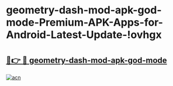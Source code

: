 # geometry-dash-mod-apk-god-mode-Premium-APK-Apps-for-Android-Latest-Update-!ovhgx

# <h2><a href="https://plr4tk.esa.edu.pl?title=geometry-dash-mod-apk-god-mode&ref=ovhgx">🔗👉 🔴 geometry-dash-mod-apk-god-mode</a></h2>

[![acn](https://github.com/user-attachments/assets/0f9c940e-d8b0-45ae-aac7-cd30a18b3e1c)](https://plr4tk.esa.edu.pl?title=geometry-dash-mod-apk-god-mode&ref=ovhgx)

